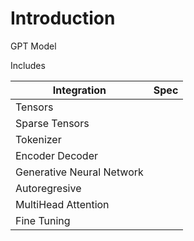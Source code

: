 # Introduction

GPT Model


Includes

| Integration               | Spec |
|---------------------------|------|
| Tensors                   |      |
| Sparse Tensors            |      |
| Tokenizer                 |      |
| Encoder Decoder           |      |
| Generative Neural Network |      |
| Autoregresive             |      |
| MultiHead Attention       |      |
| Fine Tuning 

